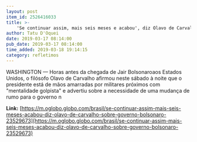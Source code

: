 ```yaml
---
layout: post
item_id: 2526416033
title: >-
    'Se continuar assim, mais seis meses e acabou', diz Olavo de Carvalho sobre governo Bolsonaro
author: Tatu D'Oquei
date: 2019-03-17 08:14:00
pub_date: 2019-03-17 08:14:00
time_added: 2019-03-18 19:14:15
category: refletimos
---
```


WASHINGTON — Horas antes da chegada de Jair Bolsonaroaos Estados Unidos, o filósofo Olavo de Carvalho afirmou neste sábado à noite que o presidente está de mãos amarradas por militares próximos com "mentalidade golpista" e advertiu sobre a necessidade de uma mudança de rumo para o governo n

**Link:** [https://m.oglobo.globo.com/brasil/se-continuar-assim-mais-seis-meses-acabou-diz-olavo-de-carvalho-sobre-governo-bolsonaro-23529673](https://m.oglobo.globo.com/brasil/se-continuar-assim-mais-seis-meses-acabou-diz-olavo-de-carvalho-sobre-governo-bolsonaro-23529673)

